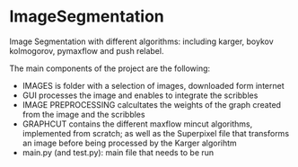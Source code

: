 # ImageSegmentation
Image Segmentation with different algorithms: including karger, boykov kolmogorov, pymaxflow and push relabel.

The main components of the project are the following: 
- IMAGES is folder with a selection of images, downloaded form internet
- GUI processes the image and enables to integrate the scribbles
- IMAGE PREPROCESSING calcultates the weights of the graph created from the image and the scribbles
- GRAPHCUT contains the different maxflow mincut algorithms, implemented from scratch; as well as the Superpixel file that transforms an image before being processed by the Karger algorihtm
- main.py (and test.py): main file that needs to be run 
